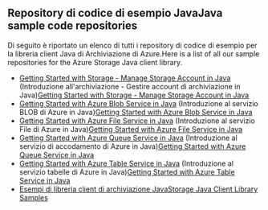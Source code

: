 ## <a name="java-sample-code-repositories"></a><span data-ttu-id="cf680-101">Repository di codice di esempio Java</span><span class="sxs-lookup"><span data-stu-id="cf680-101">Java sample code repositories</span></span>

<span data-ttu-id="cf680-102">Di seguito è riportato un elenco di tutti i repository di codice di esempio per la libreria client Java di Archiviazione di Azure.</span><span class="sxs-lookup"><span data-stu-id="cf680-102">Here is a list of all our sample repositories for the Azure Storage Java client library.</span></span>

* <span data-ttu-id="cf680-103">[Getting Started with Storage - Manage Storage Account in Java](https://azure.microsoft.com/resources/samples/storage-java-manage-storage-accounts/) (Introduzione all'archiviazione - Gestire account di archiviazione in Java)</span><span class="sxs-lookup"><span data-stu-id="cf680-103">[Getting Started with Storage - Manage Storage Account in Java](https://azure.microsoft.com/resources/samples/storage-java-manage-storage-accounts/)</span></span>
* <span data-ttu-id="cf680-104">[Getting Started with Azure Blob Service in Java](https://azure.microsoft.com/resources/samples/storage-blob-java-getting-started/) (Introduzione al servizio BLOB di Azure in Java)</span><span class="sxs-lookup"><span data-stu-id="cf680-104">[Getting Started with Azure Blob Service in Java](https://azure.microsoft.com/resources/samples/storage-blob-java-getting-started/)</span></span>
* <span data-ttu-id="cf680-105">[Getting Started with Azure File Service in Java](https://azure.microsoft.com/resources/samples/storage-file-java-getting-started/) (Introduzione al servizio File di Azure in Java)</span><span class="sxs-lookup"><span data-stu-id="cf680-105">[Getting Started with Azure File Service in Java](https://azure.microsoft.com/resources/samples/storage-file-java-getting-started/)</span></span>
* <span data-ttu-id="cf680-106">[Getting Started with Azure Queue Service in Java](https://azure.microsoft.com/resources/samples/storage-queue-java-getting-started/) (Introduzione al servizio di accodamento di Azure in Java)</span><span class="sxs-lookup"><span data-stu-id="cf680-106">[Getting Started with Azure Queue Service in Java](https://azure.microsoft.com/resources/samples/storage-queue-java-getting-started/)</span></span>
* <span data-ttu-id="cf680-107">[Getting Started with Azure Table Service in Java](https://azure.microsoft.com/resources/samples/storage-table-java-getting-started/) (Introduzione al servizio tabelle di Azure in Java)</span><span class="sxs-lookup"><span data-stu-id="cf680-107">[Getting Started with Azure Table Service in Java](https://azure.microsoft.com/resources/samples/storage-table-java-getting-started/)</span></span>
* [<span data-ttu-id="cf680-108">Esempi di libreria client di archiviazione Java</span><span class="sxs-lookup"><span data-stu-id="cf680-108">Storage Java Client Library Samples</span></span>](https://github.com/Azure/azure-storage-java/tree/master/microsoft-azure-storage-samples/src/com/microsoft/azure/storage)